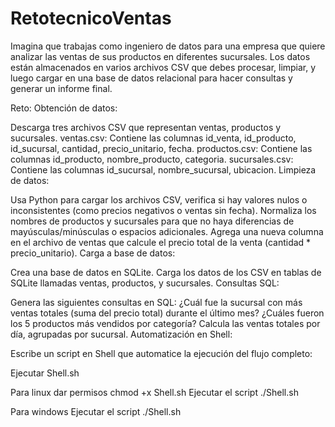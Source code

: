 # RetotecnicoVentas
Imagina que trabajas como ingeniero de datos para una empresa que quiere analizar las ventas de sus productos en diferentes sucursales. Los datos están almacenados en varios archivos CSV que debes procesar, limpiar, y luego cargar en una base de datos relacional para hacer consultas y generar un informe final.

Reto:
Obtención de datos:

Descarga tres archivos CSV que representan ventas, productos y sucursales.
ventas.csv: Contiene las columnas id_venta, id_producto, id_sucursal, cantidad, precio_unitario, fecha.
productos.csv: Contiene las columnas id_producto, nombre_producto, categoria.
sucursales.csv: Contiene las columnas id_sucursal, nombre_sucursal, ubicacion.
Limpieza de datos:

Usa Python para cargar los archivos CSV, verifica si hay valores nulos o inconsistentes (como precios negativos o ventas sin fecha).
Normaliza los nombres de productos y sucursales para que no haya diferencias de mayúsculas/minúsculas o espacios adicionales.
Agrega una nueva columna en el archivo de ventas que calcule el precio total de la venta (cantidad * precio_unitario).
Carga a base de datos:

Crea una base de datos en SQLite.
Carga los datos de los CSV en tablas de SQLite llamadas ventas, productos, y sucursales.
Consultas SQL:

Genera las siguientes consultas en SQL:
¿Cuál fue la sucursal con más ventas totales (suma del precio total) durante el último mes?
¿Cuáles fueron los 5 productos más vendidos por categoría?
Calcula las ventas totales por día, agrupadas por sucursal.
Automatización en Shell:

Escribe un script en Shell que automatice la ejecución del flujo completo:

Ejecutar Shell.sh

Para linux dar permisos chmod +x Shell.sh
Ejecutar el script ./Shell.sh

Para windows 
Ejecutar el script ./Shell.sh